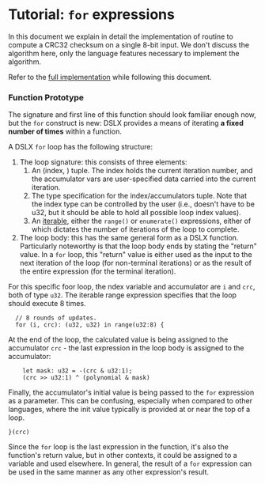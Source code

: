 # Tutorial: `for` expressions

In this document we explain in detail the implementation of routine to compute a
CRC32 checksum on a single 8-bit input. We don't discuss the algorithm here,
only the language features necessary to implement the algorithm.

Refer to the
[full implementation](https://github.com/google/xls/tree/main/xls/examples/dslx_intro/crc32_one_byte.x)
while following this document.

### Function Prototype

The signature and first line of this function should look familiar enough now,
but the `for` construct is new: DSLX provides a means of iterating **a fixed
number of times** within a function.

A DSLX `for` loop has the following structure:

1.  The loop signature: this consists of three elements:
    1.  An (index, <accumulator vars>) tuple. The index holds the current
        iteration number, and the accumulator vars are user-specified data
        carried into the current iteration.
    2.  The type specification for the index/accumulators tuple. Note that the
        index type can be controlled by the user (i.e., doesn't have to be u32,
        but it should be able to hold all possible loop index values).
    3.  An
        [iterable](../dslx_reference.md),
        either the `range()` or `enumerate()` expressions, either of which
        dictates the number of iterations of the loop to complete.
2.  The loop body: this has the same general form as a DSLX function.
    Particularly noteworthy is that the loop body ends by stating the "return"
    value. In a `for` loop, this "return" value is either used as the input to
    the next iteration of the loop (for non-terminal iterations) or as the
    result of the entire expression (for the terminal iteration).

For this specific foor loop, the ndex variable and accumulator are `i` and
`crc`, both of type `u32`. The iterable range expression specifies that the loop
should execute 8 times.

```
  // 8 rounds of updates.
  for (i, crc): (u32, u32) in range(u32:8) {
```

At the end of the loop, the calculated value is being assigned to the
accumulator `crc` - the last expression in the loop body is assigned to the
accumulator:

```
    let mask: u32 = -(crc & u32:1);
    (crc >> u32:1) ^ (polynomial & mask)
```

Finally, the accumulator's initial value is being passed to the `for` expression
as a parameter. This can be confusing, especially when compared to other
languages, where the init value typically is provided at or near the top of a
loop.

```
}(crc)
```

Since the `for` loop is the last expression in the function, it's also the
function's return value, but in other contexts, it could be assigned to a
variable and used elsewhere. In general, the result of a `for` expression can be
used in the same manner as any other expression's result.
